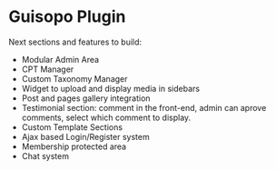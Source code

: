 # Guisopo Plugin

Next sections and features to build:

* Modular Admin Area
* CPT Manager
* Custom Taxonomy Manager
* Widget to upload and display media in sidebars
* Post and pages gallery integration
* Testimonial section: comment in the front-end, admin can aprove comments, select which comment to display.
* Custom Template Sections
* Ajax based Login/Register system
* Membership protected area
* Chat system